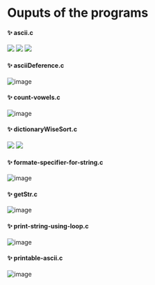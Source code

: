 # Ouputs of the programs
#### ✨ ascii.c
<p> <img src="https://github.com/jagritixjha/c-programming/assets/152506173/1c491890-fe1f-4f76-8f2a-6318822994e5"/>
  <img src="https://github.com/jagritixjha/c-programming/assets/152506173/7b99e524-b4ac-4614-a4f5-13d0e2a148f5"/>
  <img src="https://github.com/jagritixjha/c-programming/assets/152506173/1631062a-23d4-4b08-b15a-907ef4bd3632"/>
</p>

#### ✨ asciiDeference.c
![image](https://github.com/jagritixjha/c-programming/assets/152506173/b7583af9-af44-4bc2-a689-25af464c9179)

#### ✨ count-vowels.c
![image](https://github.com/jagritixjha/c-programming/assets/152506173/cfa00698-b5f1-4d62-b247-b854ae3a0775)

#### ✨ dictionaryWiseSort.c
 <p> <img src="https://github.com/jagritixjha/c-programming/assets/152506173/da3d0edf-7512-4456-801c-5ad71c3e6494"/>
 <img src="https://github.com/jagritixjha/c-programming/assets/152506173/6d20d58d-03f4-4c52-834c-52864a9a14d3"/>
</p>

#### ✨ formate-specifier-for-string.c
![image](https://github.com/jagritixjha/c-programming/assets/152506173/fbbcb663-0fb5-4ca7-a812-d59f85d45593)

#### ✨ getStr.c
![image](https://github.com/jagritixjha/c-programming/assets/152506173/67b50359-6246-4704-ae2a-ff1341b22b8e)

#### ✨ print-string-using-loop.c
![image](https://github.com/jagritixjha/c-programming/assets/152506173/589fdee8-fed7-44e3-b134-e906a659f7f1)

#### ✨ printable-ascii.c
![image](https://github.com/jagritixjha/c-programming/assets/152506173/b5232538-db66-4987-95aa-079319d3c433)
